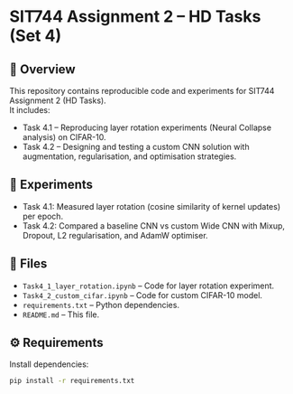 # SIT744 Assignment 2 – HD Tasks (Set 4)

## 📌 Overview
This repository contains reproducible code and experiments for SIT744 Assignment 2 (HD Tasks).  
It includes:
- Task 4.1 – Reproducing layer rotation experiments (Neural Collapse analysis) on CIFAR-10.  
- Task 4.2 – Designing and testing a custom CNN solution with augmentation, regularisation, and optimisation strategies.  

## 🚀 Experiments
- Task 4.1: Measured layer rotation (cosine similarity of kernel updates) per epoch.  
- Task 4.2: Compared a baseline CNN vs custom Wide CNN with Mixup, Dropout, L2 regularisation, and AdamW optimiser.  

## 📂 Files
- `Task4_1_layer_rotation.ipynb` – Code for layer rotation experiment.  
- `Task4_2_custom_cifar.ipynb` – Code for custom CIFAR-10 model.  
- `requirements.txt` – Python dependencies.  
- `README.md` – This file.  

## ⚙️ Requirements
Install dependencies:
```bash
pip install -r requirements.txt
